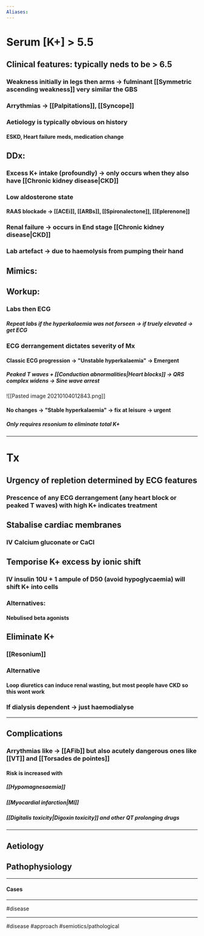 ```yaml
---
Aliases:
---
```

# Serum [K+] > 5.5
## Clinical features: typically neds to be > 6.5
### Weakness initially in legs then arms -> fulminant [[Symmetric ascending weakness]] very similar the GBS
### Arrythmias -> [[Palpitations]], [[Syncope]]
### Aetiology is typically obvious on history
#### ESKD, Heart failure meds, medication change
## DDx:
### Excess K+ intake (profoundly) -> only occurs when they also have [[Chronic kidney disease|CKD]]
#### 
### Low aldosterone state
#### RAAS blockade -> [[ACEi]], [[ARBs]], [[Spironalectone]], [[Eplerenone]]	
### Renal failure -> occurs in End stage [[Chronic kidney disease|CKD]]
### Lab artefact -> due to haemolysis from pumping their hand
## Mimics:
###
## Workup:
### Labs then ECG
##### Repeat labs if the hyperkalaemia was not forseen -> if truely elevated -> get ECG
### ECG derrangement dictates severity of Mx
#### Classic ECG progression -> "Unstable hyperkalaemia" -> **Emergent**
##### Peaked T waves + [[Conduction abnormalities|Heart blocks]] -> QRS complex widens -> Sine wave arrest	
![[Pasted image 20210104012843.png]]
#### No changes -> "Stable hyperkalaemia" -> fix at leisure -> urgent
##### Only requires resonium to eliminate total K+


---
# Tx
## Urgency of repletion determined by ECG features
### Prescence of any ECG derrangement (any heart block or peaked T waves) with high K+ indicates treatment 
## Stabalise cardiac membranes
### IV Calcium gluconate or CaCl
## Temporise K+ excess by ionic shift
### IV insulin 10U + 1 ampule of D50 (avoid hypoglycaemia) will shift K+ into cells
### Alternatives:
#### Nebulised beta agonists
## Eliminate K+ 
### [[Resonium]] 
### Alternative
#### Loop diuretics can induce renal wasting, but most people have CKD so this wont work
### If dialysis dependent -> just haemodialyse


---
## Complications
### Arrythmias like -> [[AFib]] but also acutely dangerous ones like [[VT]] and [[Torsades de pointes]]
#### Risk is increased with
##### [[Hypomagnesaemia]]
##### [[Myocardial infarction|MI]]
##### [[Digitalis toxicity|Digoxin toxicity]] and other QT prolonging drugs

---
## Aetiology
## Pathophysiology

---
#### Cases


---
#disease 

---
#disease #approach #semiotics/pathological  